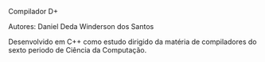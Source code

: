 Compilador D+

Autores:
            Daniel Deda
            Winderson dos Santos
            
Desenvolvido em C++ como estudo dirigido da matéria de
compiladores do sexto periodo de Ciência da Computação.
